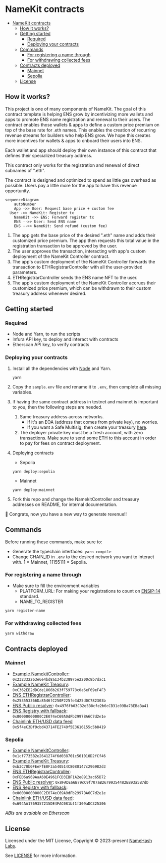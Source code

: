 # NameKit contracts
- [NameKit contracts](#namekit-contracts)
  - [How it works?](#how-it-works)
  - [Getting started](#getting-started)
    - [Required](#required)
    - [Deploying your contracts](#deploying-your-contracts)
  - [Commands](#commands)
    - [For registering a name through](#for-registering-a-name-through)
    - [For withdrawing collected fees](#for-withdrawing-collected-fees)
  - [Contracts deployed](#contracts-deployed)
    - [Mainnet](#mainnet)
    - [Sepolia](#sepolia)
  - [License](#license)

## How it works?
This project is one of many components of NameKit. The goal of this contract template is helping ENS grow by incentivizing more wallets and apps to promote ENS name registration and renewal to their users. The contract enables those wallets & apps to define a custom price premium on top of the base rate for .eth names. This enables the creation of recurring revenue streams for builders who help ENS grow. We hope this creates more incentives for wallets & apps to onboard their users into ENS.

Each wallet and app should deploy their own instance of this contract that defines their specialized treasury address.

This contract only works for the registration and renewal of direct subnames of ".eth".

The contract is designed and optimized to spend as little gas overhead as possible. Users pay a little more for the app to have this revenue opportunity.

```mermaid
sequenceDiagram
	autoNumber
	App ->> User: Request base price + custom fee
  User ->> NameKit: Register tx
	NameKit ->> ENS: Forward register tx
	ENS -->> User: Send ENS name
	ENS -->> NameKit: Send refund (custom fee)
```

1. The app gets the base price of the desired ".eth" name and adds their customized price premium. The app then requests this total value in the registration transaction to be approved by the user.
2. The user approves the transaction, interacting with app's custom deployment of the NameKit Controller contract.
3. The app's custom deployment of the NameKit Controller forwards the transaction to ETHRegistrarController with all the user-provided parameters.
4. ETHRegistrarController sends the ENS name NFT to the user.
5. The app's custom deployment of the NameKit Controller accrues their customized price premium, which can be withdrawn to their custom treasury address whenever desired.



## Getting started

### Required
- Node and Yarn, to run the scripts
- Infura API key, to deploy and interact with contracts
- Etherscan API key, to verify contracts


### Deploying your contracts
1. Install all the dependencies with [Node](https://nodejs.org/en/download/) and Yarn.
   ```
   yarn
   ```

2. Copy the `sample.env` file and rename it to `.env`, then complete all missing variables.
3.  If having the same contract address in testnet and mainnet is important to you, then the following steps are needed.
    1.  Same treasury address across networks. 
        -  If it's an EOA (address that comes from private key), no worries. 
        -  If you want a Safe Multisig, then create your treasury [here](https://smold.app/safe).
    2. The deployer private key must be a fresh account, with zero transactions. Make sure to send some ETH to this account in order to pay for fees on contract deployment.
4. Deploying contracts
   - Sepolia
   ```
   yarn deploy:sepolia
   ```
   - Mainnet
   ```
   yarn deploy:mainnet
   ```
5. Fork this repo and change the NamekitController and treasury addresses on README, for internal documentation.

🎉 Congrats, now you have a new way to generate revenue!!

## Commands
Before running these commands, make sure to:
- Generate the typechain interfaces: `yarn compile`
- Change CHAIN_ID in `.env` to the desired network you want to interact with. 1 = Mainnet, 11155111 = Sepolia.

### For registering a name through
- Make sure to fill the environment variables
  - PLATFORM_URL: For making your registrations to count on [ENSIP-14](https://docs.ens.domains/ens-improvement-proposals/ensip-14-platform-source-parameter) standard.
  - NAME_TO_REGISTER
```
yarn register-name
```

### For withdrawing collected fees
```
yarn withdraw
```
  
## Contracts deployed

### Mainnet
- [Example NamekitController](https://etherscan.io/address/0x232332263e6e4bd8a134b238975e2200c8b7dac1#code): `0x232332263e6e4bd8a134b238975e2200c8b7dac1`
- [Example NameKit Treasury](https://etherscan.io/address/0xC362EB2dDCde1866b263fF59778c0a6eF69eF4F3#code): `0xC362EB2dDCde1866b263fF59778c0a6eF69eF4F3`
- [ENS ETHRegistrarController](https://etherscan.io/address/0x253553366Da8546fC250F225fe3d25d0C782303b#code): `0x253553366Da8546fC250F225fe3d25d0C782303b`
- [ENS Public resolver](https://etherscan.io/address/0x4976fb03C32e5B8cfe2b6cCB31c09Ba78EBaBa41#code): `0x4976fb03C32e5B8cfe2b6cCB31c09Ba78EBaBa41`
- [ENS Registry with fallback](https://etherscan.io/address/0x00000000000C2E074eC69A0dFb2997BA6C7d2e1e#code): `0x00000000000C2E074eC69A0dFb2997BA6C7d2e1e`
- [Chainlink ETH/USD data feed](https://etherscan.io/address/0x5f4eC3Df9cbd43714FE2740f5E3616155c5b8419#code) `0x5f4eC3Df9cbd43714FE2740f5E3616155c5b8419`

### Sepolia
- [Example NamekitController](https://sepolia.etherscan.io/address/0x1cf7735B2e2641274f6d038701c561010D2fCf46#code): `0x1cf7735B2e2641274f6d038701c561010D2fCf46`
- [Example NameKit Treasury](https://sepolia.etherscan.io/address/0xb3C70b0FEeFfE0F3a540514C8080147c296982d3#code): `0xb3C70b0FEeFfE0F3a540514C8080147c296982d3`
- [ENS ETHRegistrarController](https://sepolia.etherscan.io/address/0xFED6a969AaA60E4961FCD3EBF1A2e8913ac65B72#code): `0xFED6a969AaA60E4961FCD3EBF1A2e8913ac65B72`
- [ENS Public resolver](https://sepolia.etherscan.io/address/0x8FADE66B79cC9f707aB26799354482EB93a5B7dD#code): `0x8FADE66B79cC9f707aB26799354482EB93a5B7dD`
- [ENS Registry with fallback](https://sepolia.etherscan.io/address/0x00000000000C2E074eC69A0dFb2997BA6C7d2e1e#code): `0x00000000000C2E074eC69A0dFb2997BA6C7d2e1e`
- [Chainlink ETH/USD data feed](https://sepolia.etherscan.io/address/0x694AA1769357215DE4FAC081bf1f309aDC325306#code): `0x694AA1769357215DE4FAC081bf1f309aDC325306`

_ABIs are avaiable on Etherscan_

## License

Licensed under the MIT License, Copyright © 2023-present [NameHash Labs](https://namehashlabs.org).

See [LICENSE](./LICENSE) for more information.
